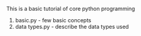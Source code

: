This is a basic tutorial of core python programming 
1. basic.py - few basic concepts
2. data types.py - describe the data types used 

